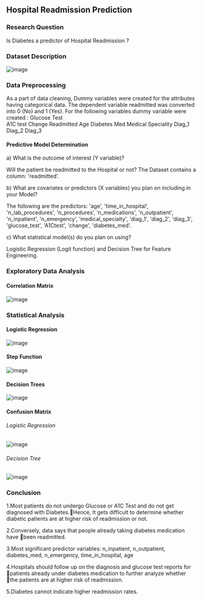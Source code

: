 ## Hospital Readmission Prediction
### Research Question
Is Diabetes a predictor of Hospital Readmission ?

### Dataset Description
![image](https://github.com/RiddhiTripathi/Hospital-Readmission-Prediction/assets/36181595/321c8649-28a9-4e59-8683-c008072ca695)

### Data Preprocessing
As a part of data cleaning, Dummy variables were created for the attributes having categorical data.
The dependent variable readmitted was converted into 0 (No) and 1 (Yes).
For the following variables dummy variable were created :
Glucose Test 	
A1C test 
Change
Readmitted
Age 
Diabetes Med
Medical Speciality
Diag_1
Diag_2
Diag_3

#### Predictive Model Determination
a) What is the outcome of interest (Y variable)?

Will the patient be readmitted to the Hospital or not? The Dataset contains a column: 'readmitted'.

b) What are covariates or predictors (X variables) you plan on including in your Model?

The following are the predictors: 'age', 'time_in_hospital', 'n_lab_procedures', 'n_procedures’,
‘n_medications', 'n_outpatient', 'n_inpatient', 'n_emergency', 'medical_specialty', 'diag_1', 'diag_2', 'diag_3',
'glucose_test', 'A1Ctest', 'change', 'diabetes_med'.

c) What statistical model(s) do you plan on using?

Logistic Regression (Logit function) and Decision Tree for Feature Engineering.

### Exploratory Data Analysis
#### Correlation Matrix
![image](https://github.com/RiddhiTripathi/Hospital-Readmission-Prediction/assets/36181595/05f09c6f-1858-4da5-81dd-346732e36aca)

### Statistical Analysis
#### Logistic Regression
![image](https://github.com/RiddhiTripathi/Hospital-Readmission-Prediction/assets/36181595/6211b51a-e3c1-4ef6-ad5c-406ec6c8ea86)

#### Step Function
![image](https://github.com/RiddhiTripathi/Hospital-Readmission-Prediction/assets/36181595/2acb7474-4dfe-4a4d-be2c-faf60f54d1d8)

#### Decision Trees
![image](https://github.com/RiddhiTripathi/Hospital-Readmission-Prediction/assets/36181595/9e7a3968-6739-4a76-997d-f80915b1c41e)

#### Confusion Matrix
###### Logistic Regression
![image](https://github.com/RiddhiTripathi/Hospital-Readmission-Prediction/assets/36181595/1d630be6-6d8b-4c57-a75e-c56c8a027494)

###### Decision Tree
![image](https://github.com/RiddhiTripathi/Hospital-Readmission-Prediction/assets/36181595/7520ce27-6905-44b4-9d1d-cf6dd61cf2fb)

### Conclusion
1.Most patients do not undergo Glucose or A1C Test and do not get diagnosed with Diabetes.Hence, It gets difficult to determine whether diabetic patients are at higher risk of readmission or not.

2.Conversely, data says that people already taking diabetes medication have been readmitted.

3.Most significant predictor variables: n_inpatient, n_outpatient, diabetes_med, n_emergency, time_in_hospital, age

4.Hospitals should follow up on the diagnosis and glucose test reports for patients already under diabetes medication to further analyze whether the patients are at higher risk of readmission.

5.Diabetes cannot indicate higher readmission rates.








